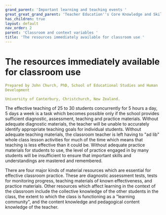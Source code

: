 ```yaml
---
grand_parent: 'Important learning and teaching events '
great_great_grand_parent: 'Teacher Education''s Core Knowledge and Skills.'
has_children: true
layout: default
nav_order: 2
parent: 'Classroom and context variables '
title: 'The resources immediately available for classroom use '
---
```

# The resources immediately available for classroom use


```yaml
Prepared by John Church, PhD, School of Educational Studies and Human
Development

University of Canterbury, Christchurch, New Zealand.
```


The effective teaching of 25 to 30 students concurrently for 5 hours a
day, 5 days a week is a task which becomes possible only if the school
provides sufficient diagnostic, assessment, teaching and practice
materials. Without adequate diagnostic materials, the teacher will be
unable to accurately identify appropriate teaching goals for individual
students. Without adequate teaching materials, the classroom teacher is
left having to "ad lib" whole class lesson activities for much of the
time which means that teaching is less effective than it could be.
Without adequate practice materials for students to use, the level of
practice engaged in by many students will be insufficient to ensure that
important skills and understandings are mastered and remembered.

There are four major kinds of material resources which are essential for
effective classroom practice. These are diagnostic assessment tests,
tests for monitoring progress, teaching materials of known
effectiveness, and practice materials. Other resources which affect
learning in the context of the classroom include the collective
knowledge of the other students in the class, the extent to which the
class is functioning as a "learning community", and the content
knowledge and pedagogical content knowledge of the teacher.
